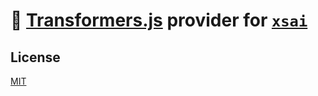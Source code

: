 # 🤗 [Transformers.js](https://huggingface.co/docs/transformers.js/en/index) provider for [`xsai`](https://github.com/moeru-ai/xsai)

## License

[MIT](LICENSE.md)
